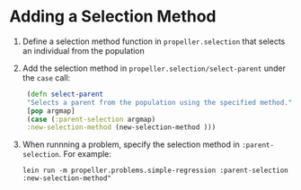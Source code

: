 # Adding a Selection Method

1. Define a selection method function in `propeller.selection` that selects an individual from the population
2. Add the selection method in `propeller.selection/select-parent` under the `case` call:

   ```clojure
    (defn select-parent
    "Selects a parent from the population using the specified method."
    [pop argmap]
    (case (:parent-selection argmap)
    :new-selection-method (new-selection-method )))
   ```

3. When runnning a problem, specify the selection method in `:parent-selection`. 
For example:
    ```
    lein run -m propeller.problems.simple-regression :parent-selection :new-selection-method"
    ```


